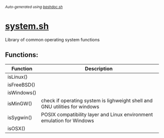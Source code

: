 <small><i>Auto-generated using [bashdoc.sh](https://github.com/alejandro-godinez/UsefulScripts/blob/trunk/bashdoc/bashdoc.sh)</i></small>
# [system.sh](.././linux/lib/system.sh)

 Library of common operating system functions


## Functions:
| Function | Description |
|----------|-------------|
| isLinux() |  |
| isFreeBSD() |  |
| isWindows() |  |
| isMinGW() | check if operating system is lighweight shell and GNU utilities for windows   |
| isSygwin() | POSIX compatibility layer and Linux environment emulation for Windows   |
| isOSX() |  |
